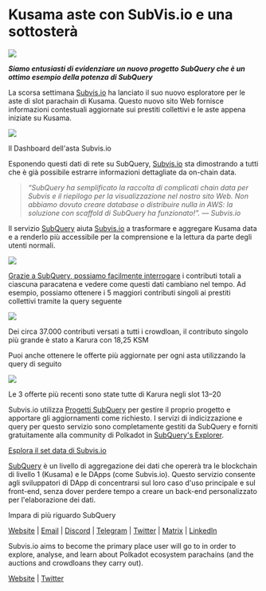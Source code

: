 # Kusama aste con SubVis.io e una sottosterà

![](https://miro.medium.com/max/1400/1*C4rjs3vpR6TUCOqwF3L39g.png)

**_Siamo entusiasti di evidenziare un nuovo progetto SubQuery che è un ottimo esempio della potenza di SubQuery_**

La scorsa settimana [Subvis.io](https://www.subvis.io/) ha lanciato il suo nuovo esploratore per le aste di slot parachain di Kusama. Questo nuovo sito Web fornisce informazioni contestuali aggiornate sui prestiti collettivi e le aste appena iniziate su Kusama.


![](https://miro.medium.com/max/1400/1*iHO4P9JcW-Gt7GxqwXxa3g.png)

Il Dashboard dell'asta Subvis.io

Esponendo questi dati di rete su SubQuery, [Subvis.io](https://www.subvis.io/) sta dimostrando a tutti che è già possibile estrarre informazioni dettagliate da on-chain data.

> _“SubQuery ha semplificato la raccolta di complicati chain data per Subvis e il riepilogo per la visualizzazione nel nostro sito Web. Non abbiamo dovuto creare database o distribuire nulla in AWS: la soluzione con scaffold di SubQuery ha funzionato!". — Subvis.io_

Il servizio [SubQuery](https://subquery.network/) aiuta [Subvis.io](https://www.subvis.io/) a trasformare e aggregare Kusama data e a renderlo più accessibile per la comprensione e la lettura da parte degli utenti normali.

![](https://miro.medium.com/max/1400/1*0W6n5vW1yHc3MjfzgsCFZw.png)

[Grazie a SubQuery, possiamo facilmente interrogare](https://explorer.subquery.network/subquery/subvis-io/kusama-auction) i contributi totali a ciascuna paracatena e vedere come questi dati cambiano nel tempo. Ad esempio, possiamo ottenere i 5 maggiori contributi singoli ai prestiti collettivi tramite la query seguente

![](https://miro.medium.com/max/1400/1*4509Ki-4lxJyz1kdm6E5PA.png)

Dei circa 37.000 contributi versati a tutti i crowdloan, il contributo singolo più grande è stato a Karura con 18,25 KSM

Puoi anche ottenere le offerte più aggiornate per ogni asta utilizzando la query di seguito

![](https://miro.medium.com/max/1400/1*M0nrOoms7fNEm-qfBZsJEA.png)

Le 3 offerte più recenti sono state tutte di Karura negli slot 13–20

Subvis.io utilizza [Progetti SubQuery](https://project.subquery.network/) per gestire il proprio progetto e apportare gli aggiornamenti come richiesto. I servizi di indicizzazione e query per questo servizio sono completamente gestiti da SubQuery e forniti gratuitamente alla community di Polkadot in [SubQuery's Explorer](https://explorer.subquery.network/).

[Esplora il set data di Subvis.io](https://explorer.subquery.network/subquery/subvis-io/kusama-auction)

[SubQuery](https://subquery.network/) è un livello di aggregazione dei dati che opererà tra le blockchain di livello 1 (Kusama) e le DApps (come Subvis.io). Questo servizio consente agli sviluppatori di DApp di concentrarsi sul loro caso d'uso principale e sul front-end, senza dover perdere tempo a creare un back-end personalizzato per l'elaborazione dei dati.

Impara di più riguardo SubQuery

[Website](https://subquery.network/) | [Email](mailto:hello@subquery.network) | [Discord](https://discord.com/invite/78zg8aBSMG) | [Telegram](https://t.me/subquerynetwork) | [Twitter](https://twitter.com/subquerynetwork) | [Matrix](https://matrix.to/#/#subquery:matrix.org) | [LinkedIn](https://www.linkedin.com/company/subquery)

Subvis.io aims to become the primary place user will go to in order to explore, analyse, and learn about Polkadot ecosystem parachains (and the auctions and crowdloans they carry out).

[Website](https://www.subvis.io/) | [Twitter](https://twitter.com/subvisioapp)